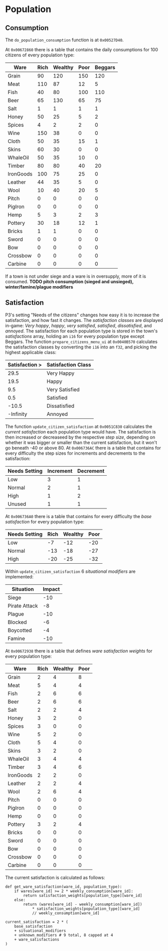 # Population

## Consumption
The `do_population_consumption` function is at `0x00527D40`.

At `0x00672860` there is a table that contains the daily consumptions for 100 citizens of every population type:

|Ware|Rich|Wealthy|Poor|Beggars|
|-|-|-|-|-|
|Grain|90|120|150|120|
|Meat|110|87|12|5|
|Fish|40|80|100|110|
|Beer|65|130|65|75|
|Salt|1|1|1|1|
|Honey|50|25|5|2|
|Spices|4|2|2|0|
|Wine|150|38|0|0|
|Cloth|50|35|15|1|
|Skins|60|30|0|0|
|WhaleOil|50|35|10|0|
|Timber|80|80|40|20|
|IronGoods|100|75|25|0|
|Leather|44|35|5|0|
|Wool|10|40|20|5|
|Pitch|0|0|0|0|
|PigIron|0|0|0|0|
|Hemp|5|3|2|3|
|Pottery|30|18|12|1|
|Bricks|1|1|0|0|
|Sword|0|0|0|0|
|Bow|0|0|0|0|
|Crossbow|0|0|0|0|
|Carbine|0|0|0|0|

If a town is not under siege and a ware is in oversupply, more of it is consumed.
**TODO pitch consumption (sieged and unsieged), winter/famine/plague modifiers**

## Satisfaction
P3's setting "Needs of the citizens" changes how easy it is to increase the satisfaction, and how fast it changes.
The *satisfaction classes* are displayed in-game: *Very happy*, *happy*, *very satisfied*, *satisfied*, *dissatisfied*, and *annoyed*.
The satisfaction for each population type is stored in the town's *satisfactions* array, holding an `i16` for every population type except Beggars.
The function `prepare_citizens_menu_ui` at `0x0040B570` calculates the satisfaction classes by converting the `i16` into an `f32`, and picking the highest applicable class:

|Satisfaction >|Satisfaction Class|
|-|-|
|29.5|Very Happy|
|19.5|Happy|
|9.5|Very Satisfied|
|0.5|Satisfied|
|-10.5|Dissatisfied|
|-Infinity|Annoyed|

The function `update_citizen_satisfaction` at `0x0051C830` calculates the *current satisfaction* each population type would have.
The satisfaction is then increased or decreaseed by the respective *step size*, depending on whether it was bigger or smaller than the current satisfaction, but it won't go beneath -40 or above 80.
At `0x006736AC` there is a table that contains for every difficulty the step sizes for increments and decrements to the satisfaction:

|Needs Setting|Increment|Decrement|
|-|-|-|
|Low|3|1|
|Normal|2|1|
|High|1|2|
|Unused|1|1|

At `0x006736A0` there is a table that contains for every difficulty the *base satisfaction* for every population type:

|Needs Setting|Rich|Wealthy|Poor|
|-|-|-|-|
|Low|-7|-12|-20|
|Normal|-13|-18|-27|
|High|-20|-25|-32|

Within `update_citizen_satisfaction` 6 *situational modifiers* are implemented:

|Situation|Impact|
|-|-|
|Siege|-10|
|Pirate Attack|-8|
|Plague|-10|
|Blocked|-6|
|Boycotted|-4|
|Famine|-10|

At `0x00672938` there is a table that defines *ware satisfaction weights* for every population type:

|Ware|Rich|Wealthy|Poor|
|-|-|-|-|
|Grain|2|4|8|
|Meat|5|4|4|
|Fish|2|6|6|
|Beer|2|6|6|
|Salt|2|2|4|
|Honey|3|2|0|
|Spices|3|0|0|
|Wine|5|2|0|
|Cloth|5|4|0|
|Skins|3|2|0|
|WhaleOil|3|4|4|
|Timber|3|4|6|
|IronGoods|2|2|0|
|Leather|2|2|4|
|Wool|2|6|4|
|Pitch|0|0|0|
|PigIron|0|0|0|
|Hemp|0|0|0|
|Pottery|3|2|4|
|Bricks|0|0|0|
|Sword|0|0|0|
|Bow|0|0|0|
|Crossbow|0|0|0|
|Carbine|0|0|0|

The current satisfaction is calculated as follows:
```
def get_ware_satisfaction(ware_id, population_type):
    if wares[ware_id] >= 2 * weekly_consumption[ware_id]:
        return satisfaction_weights[population_type][ware_id]
    else:
        return (wares[ware_id] - weekly_consumption[ware_id])
            * satisfaction_weights[population_type][ware_id]
            // weekly_consumption[ware_id]

current_satisfaction = 2 * (
    base_satisfaction
    + situational_modifiers
    + unknown_modifiers # 9 total, 8 capped at 4
    + ware_satisfactions
)
```
